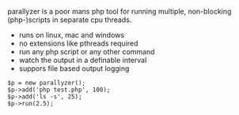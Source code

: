 parallyzer is a poor mans php tool for running multiple, non-blocking (php-)scripts in separate cpu threads.

-   runs on linux, mac and windows
-   no extensions like pthreads required
-   run any php script or any other command
-   watch the output in a definable interval
-   suppors file based output logging

```
$p = new parallyzer();
$p->add('php test.php', 100);
$p->add('ls -s', 25);
$p->run(2.5);
```
